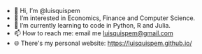 - 👋 Hi, I’m @luisquispem
- 👀 I’m interested in Economics, Finance and Computer Science.
- 🌱 I’m currently learning to code in Python, R and Julia.
- 📫 How to reach me: email me luisquispem@gmail.com
- 🌐 There's my personal website: https://luisquispem.github.io/

<!---
luisquispem/luisquispem is a ✨ special ✨ repository because its `README.md` (this file) appears on your GitHub profile.
You can click the Preview link to take a look at your changes.
--->
